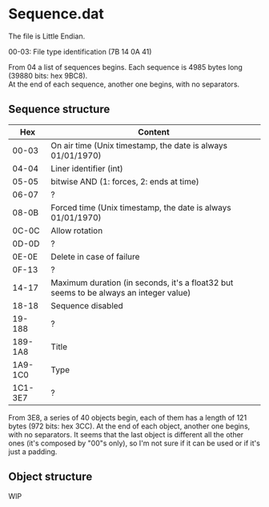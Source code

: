 # Sequence.dat

The file is Little Endian.

00-03: File type identification (7B 14 0A 41)

From 04 a list of sequences begins.
Each sequence is 4985 bytes long (39880 bits: hex 9BC8).  
At the end of each sequence, another one begins, with no separators.

## Sequence structure

| Hex     | Content                                                                               |
| ------- | ------------------------------------------------------------------------------------- |
| 00-03   | On air time (Unix timestamp, the date is always 01/01/1970)                           |
| 04-04   | Liner identifier (int)                                                                |
| 05-05   | bitwise AND (1: forces, 2: ends at time)                                              |
| 06-07   | ?                                                                                     |
| 08-0B   | Forced time (Unix timestamp, the date is always 01/01/1970)                           |
| 0C-0C   | Allow rotation                                                                        |
| 0D-0D   | ?                                                                                     |
| 0E-0E   | Delete in case of failure                                                             |
| 0F-13   | ?                                                                                     |
| 14-17   | Maximum duration (in seconds, it's a float32 but seems to be always an integer value) |
| 18-18   | Sequence disabled                                                                     |
| 19-188  | ?                                                                                     |
| 189-1A8 | Title                                                                                 |
| 1A9-1C0 | Type                                                                                  |
| 1C1-3E7 | ?                                                                                     |

From 3E8, a series of 40 objects begin, each of them has a length of 121 bytes (972 bits: hex 3CC). At the end of each object, another one begins, with no separators.
It seems that the last object is different all the other ones (it's composed by "00"s only), so I'm not sure if it can be used or if it's just a padding.

## Object structure

WIP
